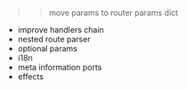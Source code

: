 >> move params to router
>> params dict
- improve handlers chain
- nested route parser
- optional params
- i18n
- meta information ports
- effects
